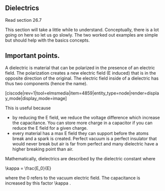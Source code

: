 ## Dielectrics

<stop-note title="Read Knight 4ed" icon="stopnoteicons:book-icon">
<span slot="message">Read section 26.7</span>
</stop-note>

This section will take a little while to understand. Conceptually, there is a lot going on here so let us go slowly. The two worked out examples are simple but should help with the basics concepts. 

## Important points. 

A dielectric is material that can be polarized in the presence of an electric field. The polarization creates a new electric field (E induced) that is in the opposite direction of the original. The electric field inside of a dielectric has thus two components (hence the name). 

[ciscode|rev=1|tool=elmsmedia|item=4859|entity_type=node|render=display_mode|display_mode=image]

This is useful because 

* by reducing the E field, we reduce the voltage difference which increase the capacitance. You can store more charge in a capacitor if you can reduce the E field for a given charge. 
* every material has a max E field they can support before the atoms break and a spark is created. Perfect vacuum is a perfect insulator that would never break but air is far from perfect and many dielectric have a higher breaking point than air. 

Mathematically, dielectrics are described by the dielectric constant where 

<lrn-math>\kappa = \frac{E_0}{E} </lrn-math>

where the 0 refers to the vacuum electric field. The capacitance is increased by this factor <lrn-math> \kappa </lrn-math>. 
